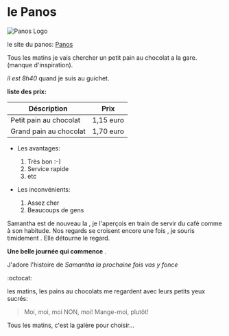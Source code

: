 # le Panos

![Panos Logo](http://www.lesgrandspres.be/uploads/Products/product_109/panos.png)

le site du panos: [Panos](http://www.panos.be/fr/home)

Tous les matins je vais chercher un petit pain au chocolat a la gare. (manque d'inspiration).


*il est 8h40* quand je suis au guichet.

**liste des prix:**

Déscription             | Prix
-----------------       | --------
Petit pain au chocolat  | 1,15 euro
Grand pain au chocolat  | 1,70 euro

  * Les avantages:
      1. Très bon :-)
      2. Service rapide
      3. etc

  * Les inconvénients:
      1. Assez cher
      2. Beaucoups de gens


Samantha est de nouveau la , je l'aperçois en train de servir du café comme à son habitude. Nos regards se croisent encore une fois , je souris timidement . Elle détourne le regard.

**Une belle journée qui commence** .

J'adore l'histoire de _Samantha_  *la prochaine fois vas y fonce*

:octocat:

les matins, les pains au chocolats me regardent avec leurs petits yeux sucrés:
> Moi, moi, moi
> NON, moi!
> Mange-moi, plutôt!



Tous les matins, c'est la galère pour choisir...
